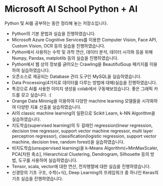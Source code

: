 # Microsoft AI School Python + AI

Python 및 AI를 공부하는 동안 정리해 놓는 저장소입니다.
- Python의 기본 문법과 실습을 진행하였습니다.
- Microsoft Azure Cognitive Services를 이용한 Computer Vision, Face API, Custom Vision, OCR 등의 실습을 진행하였습니다.
- Python에서 사용하는 수학 및 과학 연산, 데이터 분석, 데이터 시각화 등을 위해 Numpy, Pandas, matplotlib 등의 실습을 진행하였습니다.
- Python에서 웹 상의 정보를 긁어오는 Crawling을 BeautifulSoup 패키지를 이용하여 실습하였습니다.
- 오픈소스로 제공되는 Database 관리 도구인 MySQL을 실습하였습니다.
- Data Processing(4가지로 데이터를 다루는 방법에 대해)실습을 진행하였습니다. 
- 특강으로 AI를 사용한 이미지 생성을 colab에서 구동해보았습니다. 좋은 그래픽 카드를 갖고 싶습니다. :(
- Orange Data Mininig을 이용하여 다양한 machine learning 모델들을 시각화하여 다양한 지표 산출을 실습하였습니다.
- AI의 classic machine learning의 일환으로 Scikit Learn, k-NN Algorithm을 실습하였습니다.
- 지도학습(supervised learning)의 두 갈래인 regression(linear regression, decision tree regressor, support vector machine regressor, multi layer perceptron regressor), classification(logistic regression, support vector machine, decision tree, random forest)을 실습하였습니다.
- 비지도학습(unsupervised learning)을 k-Means Algorithm(+MinMaxScaler, PCA[차원 축소], Hierarchical Clustering, Dendrogram, Silhouette 등의 방법, 도구를 사용하여 실습하였습니다.
- Tensor, scala, vector에 대한 연산, 전치행렬에 대한 실습을 진행하였습니다.
- 신경망의 기초 구조, 수학(+식), Deep Learning의 프레임워크 중 하나인 Keras의 기초 실습을 진행하였습니다.
